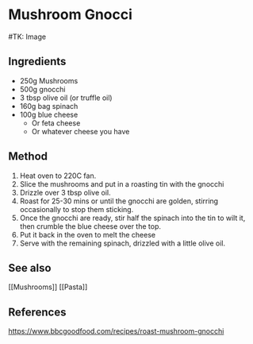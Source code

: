 # Mushroom Gnocci

#TK: Image
## Ingredients
- 250g Mushrooms
- 500g gnocchi
- 3 tbsp olive oil (or truffle oil)
- 160g bag spinach
- 100g blue cheese
  - Or feta cheese
  - Or whatever cheese you have

## Method
1. Heat oven to 220C fan.
2. Slice the mushrooms and put in a roasting tin with the gnocchi
3. Drizzle over 3 tbsp olive oil.
4. Roast for 25-30 mins or until the gnocchi are golden, stirring occasionally to stop them sticking.
5. Once the gnocchi are ready, stir half the spinach into the tin to wilt it, then crumble the blue cheese over the top.
6. Put it back in the oven to melt the cheese
7. Serve with the remaining spinach, drizzled with a little olive oil.

## See also
[[Mushrooms]]
[[Pasta]]

## References
https://www.bbcgoodfood.com/recipes/roast-mushroom-gnocchi